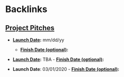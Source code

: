 
# Backlinks
## [Project Pitches](<Project Pitches.md>)
- **[Launch Date](<Launch Date.md>):** mm/dd/yy
    - **[Finish Date (optional)](<Finish Date (optional).md>):**

- **[Launch Date](<Launch Date.md>):** TBA
        - **[Finish Date (optional)](<Finish Date (optional).md>):**

- **Launch Date**: 03/01/2020
        - **[Finish Date (optional)](<Finish Date (optional).md>):**

